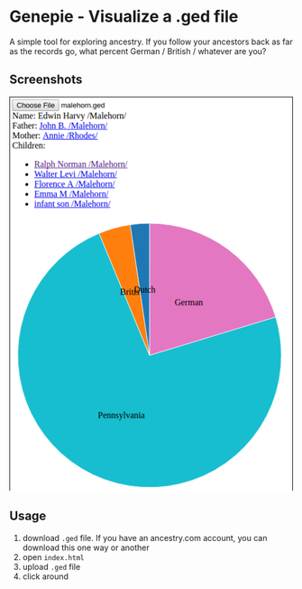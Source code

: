 # Genepie - Visualize a .ged file

A simple tool for exploring ancestry. If you follow your ancestors back
as far as the records go, what percent German / British / whatever are
you?

## Screenshots

![Screenshot](https://github.com/bmalehorn/genepie/raw/master/example.png)

## Usage

1. download `.ged` file. If you have an ancestry.com account, you can download this one way or another
2. open `index.html`
3. upload `.ged` file
4. click around
